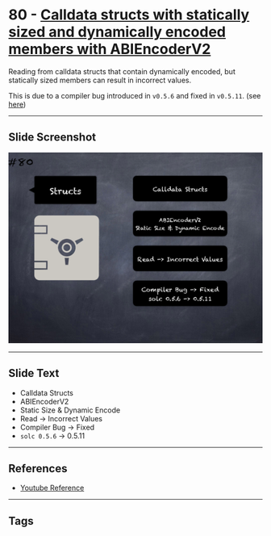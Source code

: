 # 80 - [Calldata structs with statically sized and dynamically encoded members with ABIEncoderV2](Calldata%20structs%20with%20statically%20sized%20and%20dynamically%20encoded%20members%20with%20ABIEncoderV2.md)
Reading from calldata structs that contain dynamically encoded, but statically sized members can result in incorrect values. 

This is due to a compiler bug introduced in `v0.5.6` and fixed in `v0.5.11`. (see [here](https://docs.soliditylang.org/en/v0.8.9/bugs.html))

___
## Slide Screenshot
![080.png](../../images/4.Pitfalls%20and%20Best%20Practices%20101/080.png)
___
## Slide Text
- Calldata Structs
- ABIEncoderV2
- Static Size & Dynamic Encode
- Read -> Incorrect Values
- Compiler Bug -> Fixed
- `solc 0.5.6` -> 0.5.11
___
## References
- [Youtube Reference](https://youtu.be/byA3MLLiKMM?t=1399)
___
## Tags